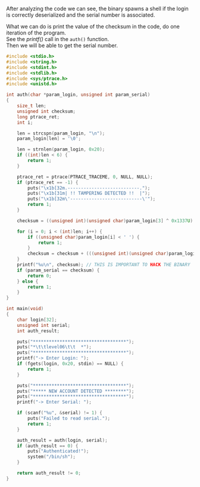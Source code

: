 After analyzing the code we can see, the binary spawns a shell if the login is correctly deserialized and the serial number is associated.  

What we can do is print the value of the checksum in the code, do one iteration of the program.  
See the *printf()* call in the `auth()` function.  
Then we will be able to get the serial number.

```c
#include <stdio.h>
#include <string.h>
#include <stdint.h>
#include <stdlib.h>
#include <sys/ptrace.h>
#include <unistd.h>

int auth(char *param_login, unsigned int param_serial)
{
    size_t len;
    unsigned int checksum;
    long ptrace_ret;
    int i;

    len = strcspn(param_login, "\n");
    param_login[len] = '\0';

    len = strnlen(param_login, 0x20);
    if ((int)len < 6) {
        return 1;
    }

    ptrace_ret = ptrace(PTRACE_TRACEME, 0, NULL, NULL);
    if (ptrace_ret == -1) {
        puts("\x1b[32m.---------------------------.");
        puts("\x1b[31m| !! TAMPERING DETECTED !!  |");
        puts("\x1b[32m\'---------------------------\'");
        return 1;
    }

    checksum = ((unsigned int)(unsigned char)param_login[3] ^ 0x1337U) + 0x5eededU;

    for (i = 0; i < (int)len; i++) {
        if ((unsigned char)param_login[i] < ' ') {
            return 1;
        }
        checksum = checksum + (((unsigned int)(unsigned char)param_login[i] ^ checksum) % 0x539U);
    }
	printf("%u\n", checksum); // THIS IS IMPORTANT TO HACK THE BINARY
    if (param_serial == checksum) {
        return 0;
    } else {
        return 1;
    }
}

int main(void)
{
    char login[32];
    unsigned int serial;
    int auth_result;

    puts("***********************************");
    puts("*\t\tlevel06\t\t  *");
    puts("***********************************");
    printf("-> Enter Login: ");
    if (fgets(login, 0x20, stdin) == NULL) {
        return 1;
    }

    puts("***********************************");
    puts("***** NEW ACCOUNT DETECTED ********");
    puts("***********************************");
    printf("-> Enter Serial: ");

    if (scanf("%u", &serial) != 1) {
        puts("Failed to read serial.");
        return 1;
    }

    auth_result = auth(login, serial);
    if (auth_result == 0) {
        puts("Authenticated!");
        system("/bin/sh");
    }

    return auth_result != 0;
}

```
